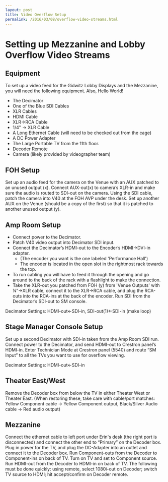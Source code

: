 ```yaml
---
layout: post
title: Video Overflow Setup
permalink: /2016/03/08/overflow-video-streams.html
---
```

# Setting up Mezzanine and Lobby Overflow Video Streams

## Equipment

To set up a video feed for the Gidwitz Lobby Displays and the Mezzanine,
you will need the following equipment. Also, Hello World!

* The Decimator
* One of the Blue SDI Cables
* XLR Cables
* HDMI Cable
* XLR->RCA Cable
* 1/4" -> XLR Cable
* A Long Ethernet Cable (will need to be checked out from the cage)
* A DC Power Adapter
* The Large Portable TV from the 11th floor.
* Decoder Remote
* Camera (likely provided by videographer team)

## FOH Setup

Set up an audio feed for the camera on the Venue with an AUX patched to an unused output (x).
Connect AUX-out(x) to  camera’s XLR-in and make sure the audio is routed to SDI-out on the camera.
Using the SDI cable, patch the camera into V40 at the FOH AVP under the desk.
Set up another AUX on the Venue (should be a copy of the first) so that it is patched to another unused output (y).

## Amp Room Setup

* Connect power to the Decimator.
* Patch V40 video output into Decimator SDI input.
* Connect the Decimator’s HDMI-out to the Encoder’s HDMI->DVI-in adapter.
  * (The encoder you want is the one labeled 'Performance Hall')
  * The encoder is located in the open slot in the rightmost rack towards the top.
* To run cabling you will have to feed it through the opening and go around to the back of the rack with a flashlight to make the connection.
* Take the XLR-out you patched from FOH (y) from 'Venue Outputs' with ¼”->XLR cable, connect it to the XLR->RCA cable, and plug the RCA-outs into the RCA-ins at the back of the  encoder. Run SDI from the Decimator’s SDI-out to SM console.

Decimator Settings: HDMI-out<-SDI-in, SDI-out(1)<-SDI-in (make loop)

## Stage Manager Console Setup
Set up a second Decimator with SDI-in taken from the Amp Room SDI run.
Connect power to the Decimator, and send HDMI-out to Crestron panel’s HDMI-in. Enter Technician Mode at Crestron panel (5540) and route “SM Input” to all the TVs you want to use for overflow viewing.

Decimator Settings: HDMI-out<-SDI-in

## Theater East/West
Remove the Decoder box from below the TV in either Theater West or Theater East.
(When restoring these, take care with cable/port matches: Yellow Component cable -> Yellow Component output, Black/Silver Audio cable -> Red audio output)

## Mezzanine
Connect the ethernet cable to left port under Erin's desk (the right port is disconnected) and connect the other end to “Primary” on the Decoder box.
Plug in power for the TV, and plug the DC-Adapter into an outlet and connect it to the Decoder box.
Run Component-outs from the Decoder to Component-ins on back of TV.
Turn on TV and set to Component source.
Run HDMI-out from the Decoder to HDMI-in on back of TV.
The following must be done quickly: using remote, select 1080i-out on Decoder; switch TV source to HDMI; hit accept/confirm on Decoder remote.
